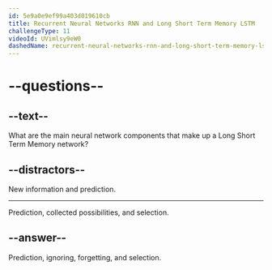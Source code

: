 ```yaml
---
id: 5e9a0e9ef99a403d019610cb
title: Recurrent Neural Networks RNN and Long Short Term Memory LSTM
challengeType: 11
videoId: UVimlsy9eW0
dashedName: recurrent-neural-networks-rnn-and-long-short-term-memory-lstm
---
```


# --questions--

## --text--

What are the main neural network components that make up a Long Short Term Memory network?

## --distractors--

New information and prediction.

---

Prediction, collected possibilities, and selection.

## --answer--

Prediction, ignoring, forgetting, and selection.

